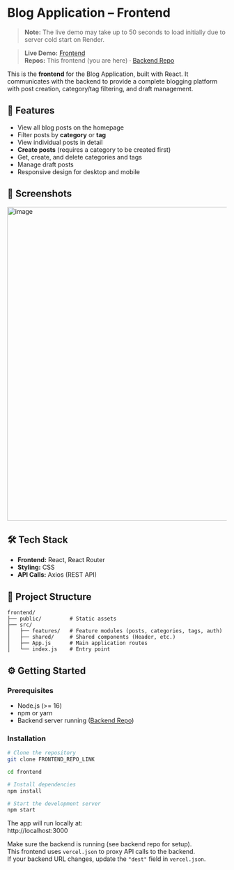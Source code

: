 # Blog Application – Frontend

> **Note:** The live demo may take up to 50 seconds to load initially due to server cold start on Render.

> **Live Demo:** [Frontend](https://blog-frontend-green-five.vercel.app/)  
> **Repos:** This frontend (you are here) · [Backend Repo](https://github.com/cenesdeveloper/blog-backend)

This is the **frontend** for the Blog Application, built with React. It communicates with the backend to provide a complete blogging platform with post creation, category/tag filtering, and draft management.

## 🚀 Features

- View all blog posts on the homepage
- Filter posts by **category** or **tag**
- View individual posts in detail
- **Create posts** (requires a category to be created first)
- Get, create, and delete categories and tags
- Manage draft posts
- Responsive design for desktop and mobile


## 📸 Screenshots

<img width="2087" height="721" alt="image" src="https://github.com/user-attachments/assets/597561dc-5b53-4e54-9613-f74cd0593198" />

## 🛠 Tech Stack

- **Frontend:** React, React Router
- **Styling:** CSS
- **API Calls:** Axios (REST API)

## 📂 Project Structure

```plaintext
frontend/
├── public/         # Static assets
├── src/
│   ├── features/   # Feature modules (posts, categories, tags, auth)
│   ├── shared/     # Shared components (Header, etc.)
│   ├── App.js      # Main application routes
│   └── index.js    # Entry point
``` 
## ⚙️ Getting Started

### Prerequisites
- Node.js (>= 16)
- npm or yarn
- Backend server running ([Backend Repo](https://github.com/cenesdeveloper/blog-backend))

### Installation
```bash
# Clone the repository
git clone FRONTEND_REPO_LINK

cd frontend

# Install dependencies
npm install

# Start the development server
npm start
```
The app will run locally at:  
http://localhost:3000  

Make sure the backend is running (see backend repo for setup).  
This frontend uses `vercel.json` to proxy API calls to the backend.  
If your backend URL changes, update the `"dest"` field in `vercel.json`.
